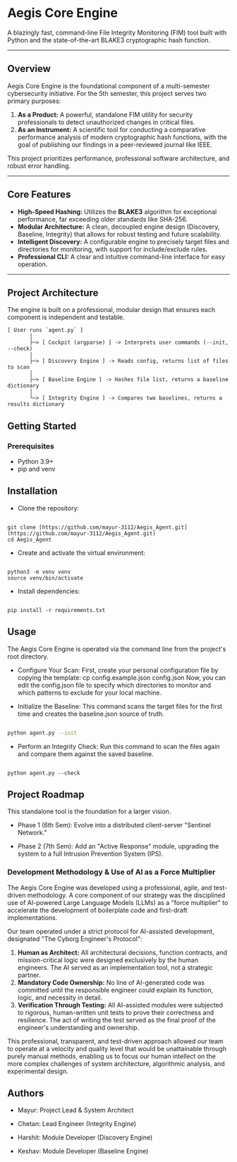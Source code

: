 #  Aegis Core Engine

A blazingly fast, command-line File Integrity Monitoring (FIM) tool built with Python and the state-of-the-art BLAKE3 cryptographic hash function.

---

## Overview

Aegis Core Engine is the foundational component of a multi-semester cybersecurity initiative. For the 5th semester, this project serves two primary purposes:

1.  **As a Product:** A powerful, standalone FIM utility for security professionals to detect unauthorized changes in critical files.
2.  **As an Instrument:** A scientific tool for conducting a comparative performance analysis of modern cryptographic hash functions, with the goal of publishing our findings in a peer-reviewed journal like IEEE.

This project prioritizes performance, professional software architecture, and robust error handling.

---

## Core Features

-   **High-Speed Hashing:** Utilizes the **BLAKE3** algorithm for exceptional performance, far exceeding older standards like SHA-256.
-   **Modular Architecture:** A clean, decoupled engine design (Discovery, Baseline, Integrity) that allows for robust testing and future scalability.
-   **Intelligent Discovery:** A configurable engine to precisely target files and directories for monitoring, with support for include/exclude rules.
-   **Professional CLI:** A clear and intuitive command-line interface for easy operation.

---

## Project Architecture

The engine is built on a professional, modular design that ensures each component is independent and testable.

```text
[ User runs `agent.py` ]
       │
       ├─> [ Cockpit (argparse) ] -> Interprets user commands (--init, --check)
       │
       ├─> [ Discovery Engine ] -> Reads config, returns list of files to scan
       │
       ├─> [ Baseline Engine ] -> Hashes file list, returns a baseline dictionary
       │
       └─> [ Integrity Engine ] -> Compares two baselines, returns a results dictionary
```

## Getting Started
### Prerequisites

- Python 3.9+
- pip and venv

## Installation
- Clone the repository:

```text

git clone [https://github.com/mayur-3112/Aegis_Agent.git](https://github.com/mayur-3112/Aegis_Agent.git)
cd Aegis_Agent
```

- Create and activate the virtual environment:

```text

python3 -m venv venv
source venv/bin/activate

```

- Install dependencies:

```text

pip install -r requirements.txt
```


## Usage

The Aegis Core Engine is operated via the command line from the project's root directory.

- Configure Your Scan:
First, create your personal configuration file by copying the template:
cp config.example.json config.json
Now, you can edit the config.json file to specify which directories to monitor and which patterns to exclude for your local machine.

- Initialize the Baseline:
This command scans the target files for the first time and creates the baseline.json source of truth.

```bash

python agent.py --init

```

- Perform an Integrity Check:
Run this command to scan the files again and compare them against the saved baseline.

```text

python agent.py --check

```

## Project Roadmap

This standalone tool is the foundation for a larger vision.

- Phase 1 (6th Sem): Evolve into a distributed client-server "Sentinel Network."

- Phase 2 (7th Sem): Add an "Active Response" module, upgrading the system to a full Intrusion Prevention System (IPS).

### Development Methodology & Use of AI as a Force Multiplier

The Aegis Core Engine was developed using a professional, agile, and test-driven methodology. A core component of our strategy was the disciplined use of AI-powered Large Language Models (LLMs) as a "force multiplier" to accelerate the development of boilerplate code and first-draft implementations.

Our team operated under a strict protocol for AI-assisted development, designated "The Cyborg Engineer's Protocol":

1.  **Human as Architect:** All architectural decisions, function contracts, and mission-critical logic were designed exclusively by the human engineers. The AI served as an implementation tool, not a strategic partner.
2.  **Mandatory Code Ownership:** No line of AI-generated code was committed until the responsible engineer could explain its function, logic, and necessity in detail.
3.  **Verification Through Testing:** All AI-assisted modules were subjected to rigorous, human-written unit tests to prove their correctness and resilience. The act of writing the test served as the final proof of the engineer's understanding and ownership.

This professional, transparent, and test-driven approach allowed our team to operate at a velocity and quality level that would be unattainable through purely manual methods, enabling us to focus our human intellect on the more complex challenges of system architecture, algorithmic analysis, and experimental design.


## Authors
- Mayur: Project Lead & System Architect

- Chetan: Lead Engineer (Integrity Engine)

- Harshit: Module Developer (Discovery Engine)

- Keshav: Module Developer (Baseline Engine)
